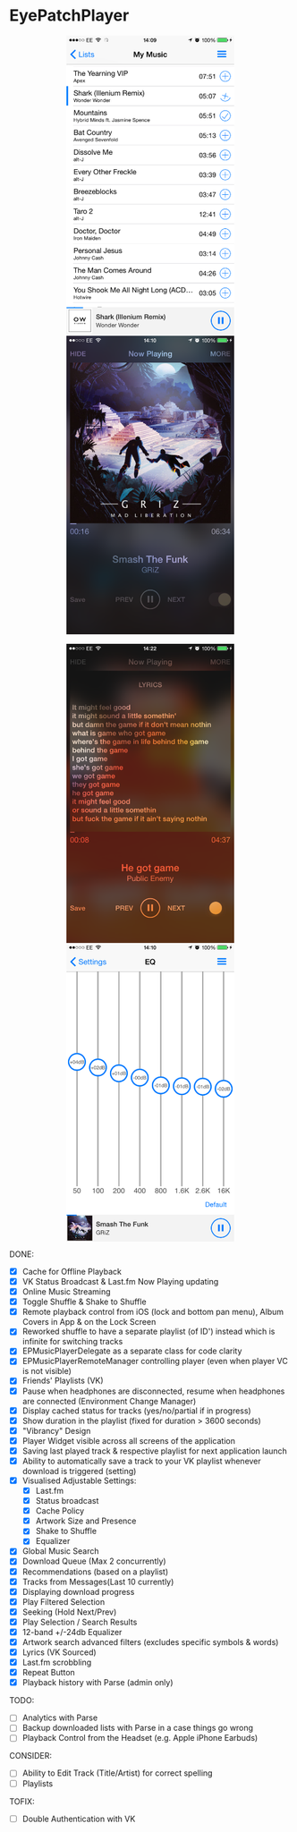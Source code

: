 # EyePatchPlayer

<p align="center">
<img src="https://github.com/Andr3y-/EyePatchPlayer/raw/master-Swift-2.1/GitHub%20Images%20Folder/IMG_2027.PNG" width="300" hspace="20">  
<img src="https://github.com/Andr3y-/EyePatchPlayer/raw/master-Swift-2.1/GitHub%20Images%20Folder/IMG_2028.PNG" width="300" hspace="20">
</p>

<p align="center">
<img align="center" src="https://github.com/Andr3y-/EyePatchPlayer/raw/master-Swift-2.1/GitHub%20Images%20Folder/IMG_2033.PNG" width="300" hspace="20">  
<img align="center" src="https://github.com/Andr3y-/EyePatchPlayer/raw/master-Swift-2.1/GitHub%20Images%20Folder/IMG_2029.PNG" width="300" hspace="20">
</p>

DONE:

- [x] Cache for Offline Playback
- [x] VK Status Broadcast & Last.fm Now Playing updating
- [x] Online Music Streaming
- [x] Toggle Shuffle & Shake to Shuffle
- [x] Remote playback control from iOS (lock and bottom pan menu), Album Covers in App & on the Lock Screen
- [x] Reworked shuffle to have a separate playlist (of ID') instead which is infinite for switching tracks
- [x] EPMusicPlayerDelegate as a separate class for code clarity
- [x] EPMusicPlayerRemoteManager controlling player (even when player VC is not visible)
- [x] Friends' Playlists (VK)
- [x] Pause when headphones are disconnected, resume when headphones are connected (Environment Change Manager)
- [x] Display cached status for tracks (yes/no/partial if in progress)
- [x] Show duration in the playlist (fixed for duration > 3600 seconds)
- [x] "Vibrancy" Design
- [x] Player Widget visible across all screens of the application
- [x] Saving last played track & respective playlist for next application launch
- [x] Ability to automatically save a track to your VK playlist whenever download is triggered (setting)
- [x] Visualised Adjustable Settings:
    - [x] Last.fm
    - [x] Status broadcast
    - [x] Cache Policy
    - [x] Artwork Size and Presence
    - [x] Shake to Shuffle
    - [x] Equalizer
- [x] Global Music Search
- [x] Download Queue (Max 2 concurrently)
- [x] Recommendations (based on a playlist)
- [x] Tracks from Messages(Last 10 currently)
- [x] Displaying download progress
- [x] Play Filtered Selection
- [x] Seeking (Hold Next/Prev)
- [x] Play Selection / Search Results
- [x] 12-band +/-24db Equalizer
- [x] Artwork search advanced filters (excludes specific symbols & words)
- [x] Lyrics (VK Sourced)
- [x] Last.fm scrobbling
- [x] Repeat Button
- [x] Playback history with Parse (admin only)

TODO:

- [ ] Analytics with Parse
- [ ] Backup downloaded lists with Parse in a case things go wrong
- [ ] Playback Control from the Headset (e.g. Apple iPhone Earbuds)

CONSIDER:

- [ ] Ability to Edit Track (Title/Artist) for correct spelling
- [ ] Playlists

TOFIX:

- [ ] Double Authentication with VK
